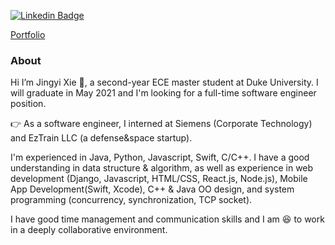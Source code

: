 [![Linkedin Badge](https://img.shields.io/badge/-Jingyi_Xie-blue?style=flat-square&logo=Linkedin&logoColor=white&link=https://www.linkedin.com/in/jingyi-xie-79141a185/)](https://www.linkedin.com/in/jingyi-xie-79141a185/)

[Portfolio](https://jingyi-xie.com/)

### About

Hi I’m Jingyi Xie :wave:, a second-year ECE master student at Duke University. I will graduate in May 2021 and I'm looking for a full-time software engineer position.

:point_right: As a software engineer, I interned at Siemens (Corporate Technology) and EzTrain LLC (a defense&space startup). 

I'm experienced in Java, Python, Javascript, Swift, C/C++. I have a good understanding in data structure & algorithm, as well as experience in web development (Django, Javascript, HTML/CSS, React.js, Node.js), Mobile App Development(Swift, Xcode), C++ & Java OO design, and system programming (concurrency, synchronization, TCP socket).

I have good time management and communication skills and I am :satisfied: to work in a deeply collaborative environment.
